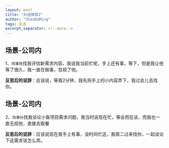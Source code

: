 ```yaml
---
layout: post
title: "对话情景2"
author: "ShanDaMing"
tags: 生活
excerpt_separator: <!--more-->
---
```


## 场景-公司内
1、`同事陈`找我评估新需求内容，我说我当前忙呢，手上还有事，等下，但是我让他等了很久，我一直在做事，忽视了他。

**反思后的说辞**：应该说，等我2分钟，我先将手上的小内容弄下，我过会儿去找你。

## 场景-公司内
2、`同事孙`找我谈论小鱼项目需求问题，我当时说现在忙，等会而在谈，而我也一直无视他，直接去取餐

**反思后的说辞**：应该说现在我手上有事，没时间忙这，我周二过来找你，一起谈论下这需求该怎么弄。
